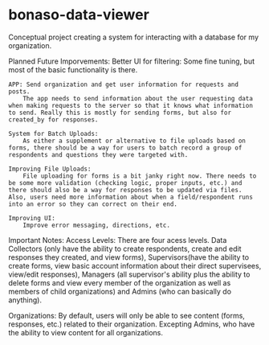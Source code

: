 # bonaso-data-viewer
Conceptual project creating a system for interacting with a database for my organization.

Planned Future Imporvements: 
    Better UI for filtering:
        Some fine tuning, but most of the basic functionality is there.
    
    APP: Send organization and get user information for requests and posts.
        The app needs to send information about the user requesting data when making requests to the server so that it knows what information to send. Really this is mostly for sending forms, but also for created_by for responses. 
        
    System for Batch Uploads:
        As either a supplement or alternative to file uploads based on forms, there should be a way for users to batch record a group of respondents and questions they were targeted with. 
        
    Improving File Uploads:
        File uploading for forms is a bit janky right now. There needs to be some more validation (checking logic, proper inputs, etc.) and there should also be a way for responses to be updated via files. Also, users need more information about when a field/respondent runs into an error so they can correct on their end. 

    Improving UI:
        Improve error messaging, directions, etc.


Important Notes:
Access Levels:
There are four acess levels. Data Collectors (only have the ability to create respondents, create and edit responses they created, and view forms), Supervisors(have the ability to create forms, view basic account information about their direct supervisees, view/edit responses), Managers (all supervisor's ability plus the ability to delete forms and view every member of the organization as well as members of child organizations) and Admins (who can basically do anything). 

Organizations:
By default, users will only be able to see content (forms, responses, etc.) related to their organization. Excepting Admins, who have the ability to view content for all organizations. 